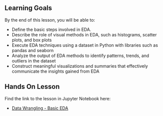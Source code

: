 ## Learning Goals

By the end of this lesson, you will be able to:


* Define the basic steps involved in EDA.
* Describe the role of visual methods in EDA, such as histograms, scatter plots, and box plots
* Execute EDA techniques using a dataset in Python with libraries such as pandas and seaborn
* Analyze the output of EDA methods to identify patterns, trends, and outliers in the dataset
* Construct meaningful visualizations and summaries that effectively communicate the insights gained from EDA


## Hands On Lesson

Find the link to the lesson in Jupyter Notebook here:

- [Data Wrangling - Basic EDA](https://github.com/data-bootcamp-v4/lessons/blob/main/2_data_wrangling/quest/self_guided_lessons/2.2_self_guided_basic_eda.ipynb)